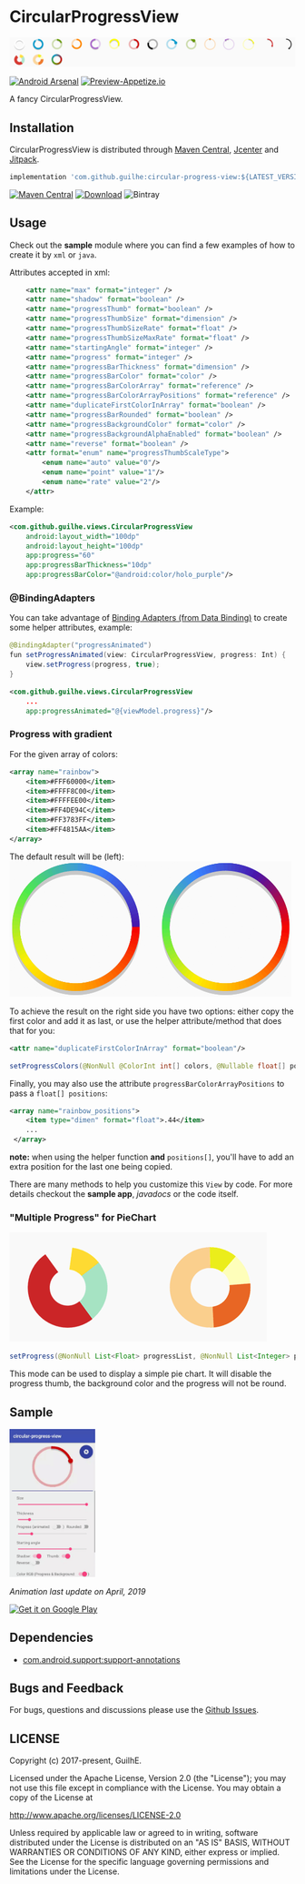 # CircularProgressView
<img src="media/banner.png" />

[![Android Arsenal](https://img.shields.io/badge/Android%20Arsenal-CircularProgressView-brightgreen.svg?style=flat)](https://android-arsenal.com/details/1/6152) [![Preview-Appetize.io](https://img.shields.io/badge/Preview-Appetize.io-brightgreen.svg?style=flat.svg)](https://appetize.io/app/jeftbchvbfuafwpeaf00fba8bm)

A fancy CircularProgressView.

## Installation

CircularProgressView is distributed through [Maven Central](https://search.maven.org/artifact/com.github.guilhe/circular-progress-view), [Jcenter](https://bintray.com/gdelgado/android/circular-progress-view) and [Jitpack](https://jitpack.io/#GuilhE/CircularProgressView).

```groovy
implementation 'com.github.guilhe:circular-progress-view:${LATEST_VERSION}'
```
[![Maven Central](https://img.shields.io/maven-central/v/com.github.guilhe/circular-progress-view.svg)](https://search.maven.org/search?q=g:com.github.guilhe%20AND%20circular-progress-view) [![Download](https://api.bintray.com/packages/gdelgado/android/circular-progress-view/images/download.svg)](https://bintray.com/gdelgado/android/circular-progress-view/_latestVersion) ![Bintray](https://img.shields.io/bintray/dt/gdelgado/android/circular-progress-view)

## Usage
Check out the __sample__ module where you can find a few examples of how to create it by `xml` or `java`.

Attributes accepted in xml:
```xml
    <attr name="max" format="integer" />
    <attr name="shadow" format="boolean" />
    <attr name="progressThumb" format="boolean" />
    <attr name="progressThumbSize" format="dimension" />
    <attr name="progressThumbSizeRate" format="float" />
    <attr name="progressThumbSizeMaxRate" format="float" />
    <attr name="startingAngle" format="integer" />
    <attr name="progress" format="integer" />
    <attr name="progressBarThickness" format="dimension" />
    <attr name="progressBarColor" format="color" />
    <attr name="progressBarColorArray" format="reference" />
    <attr name="progressBarColorArrayPositions" format="reference" />
    <attr name="duplicateFirstColorInArray" format="boolean" />
    <attr name="progressBarRounded" format="boolean" />
    <attr name="progressBackgroundColor" format="color" />
    <attr name="progressBackgroundAlphaEnabled" format="boolean" />
    <attr name="reverse" format="boolean" />
    <attr format="enum" name="progressThumbScaleType">
        <enum name="auto" value="0"/>
        <enum name="point" value="1"/>
        <enum name="rate" value="2"/>
    </attr>
```
Example:
```xml
<com.github.guilhe.views.CircularProgressView
    android:layout_width="100dp"
    android:layout_height="100dp"
    app:progress="60"
    app:progressBarThickness="10dp"
    app:progressBarColor="@android:color/holo_purple"/>
 ```

### @BindingAdapters
You can take advantage of [Binding Adapters (from Data Binding)](https://developer.android.com/topic/libraries/data-binding/binding-adapters#kotlin) to create some helper attributes, example:  
```java
@BindingAdapter("progressAnimated")
fun setProgressAnimated(view: CircularProgressView, progress: Int) {
    view.setProgress(progress, true);
}
```  
```xml
<com.github.guilhe.views.CircularProgressView
    ...
    app:progressAnimated="@{viewModel.progress}"/>
``` 

### Progress with gradient
For the given array of colors:
```xml
<array name="rainbow">
    <item>#FFF60000</item>
    <item>#FFFF8C00</item>
    <item>#FFFFEE00</item>
    <item>#FF4DE94C</item>
    <item>#FF3783FF</item>
    <item>#FF4815AA</item>
</array>
```
The default result will be (left):  
<img src="media/rainbow.png" />

To achieve the result on the right side you have two options: either copy the first color and add it as last, or use the helper attribute/method that does that for you:
```xml
<attr name="duplicateFirstColorInArray" format="boolean"/>
```  
```java
setProgressColors(@NonNull @ColorInt int[] colors, @Nullable float[] positions, boolean duplicateFirst)
```  
Finally, you may also use the attribute `progressBarColorArrayPositions` to pass a `float[] positions`:
```xml
<array name="rainbow_positions">
    <item type="dimen" format="float">.44</item>
    ...
 </array>
```
 __note:__ when using the helper function __and__ `positions[]`, you'll have to add an extra position for the last one being copied.

There are many methods to help you customize this `View` by code. For more details checkout the __sample app__, _javadocs_ or the code itself.

### "Multiple Progress" for PieChart
<img src="media/piechart.png" />

```java
setProgress(@NonNull List<Float> progressList, @NonNull List<Integer> progressColorList)
```
This mode can be used to display a simple pie chart. It will disable the progress thumb, the background color and the progress will not be round.  

## Sample
<img src="media/sample.gif"  alt="Sample" width="30%"/>

_Animation last update on April, 2019_

<a href='https://play.google.com/store/apps/details?id=com.github.guilhe.cicularprogressview.sample&pcampaignid=MKT-Other-global-all-co-prtnr-py-PartBadge-Mar2515-1'><img width="30%" alt='Get it on Google Play' src='https://play.google.com/intl/en_us/badges/images/generic/en_badge_web_generic.png'/></a>

## Dependencies
- [com.android.support:support-annotations](https://developer.android.com/topic/libraries/support-library/packages.html#annotations)

## Bugs and Feedback
For bugs, questions and discussions please use the [Github Issues](https://github.com/GuilhE/CircularProgressView/issues).

## LICENSE
Copyright (c) 2017-present, GuilhE.

Licensed under the Apache License, Version 2.0 (the "License");
you may not use this file except in compliance with the License.
You may obtain a copy of the License at

<http://www.apache.org/licenses/LICENSE-2.0>

Unless required by applicable law or agreed to in writing, software
distributed under the License is distributed on an "AS IS" BASIS,
WITHOUT WARRANTIES OR CONDITIONS OF ANY KIND, either express or implied.
See the License for the specific language governing permissions and
limitations under the License.
